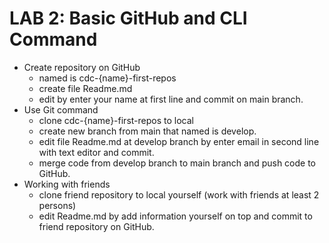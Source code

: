 # LAB 2: Basic GitHub and CLI Command

- Create repository on GitHub
    - named is cdc-{name}-first-repos
    - create file Readme.md
    - edit by enter your name at first line and commit on main branch.
- Use Git command
    - clone cdc-{name}-first-repos to local
    - create new branch from main that named is develop.
    - edit file Readme.md at develop branch by enter email in second line with text editor and commit.
    - merge code from develop branch to main branch and push code to GitHub.
- Working with friends
    - clone friend repository to local yourself (work with friends at least 2 persons)
    - edit Readme.md by add information yourself on top and commit to friend repository on GitHub.